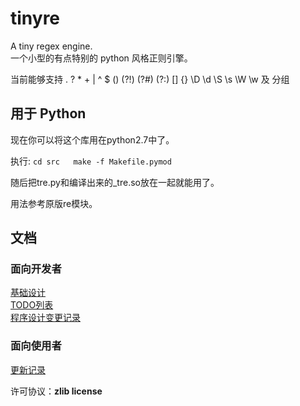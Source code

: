 
# tinyre  

A tiny regex engine.  
一个小型的有点特别的 python 风格正则引擎。  

当前能够支持 . ? * + | ^ $ () (?!) (?#) (?:) [] {} \D \d \S \s \W \w  及 分组

## 用于 Python

现在你可以将这个库用在python2.7中了。  

执行:
`cd src  
make -f Makefile.pymod  `

随后把tre.py和编译出来的_tre.so放在一起就能用了。  

用法参考原版re模块。

## 文档

### 面向开发者
[基础设计](https://github.com/fy0/TinyRe/wiki/%E5%9F%BA%E7%A1%80%E8%AE%BE%E8%AE%A1)  
[TODO列表](https://github.com/fy0/TinyRe/wiki/todo-%E5%88%97%E8%A1%A8)  
[程序设计变更记录](https://github.com/fy0/TinyRe/wiki/%E7%A8%8B%E5%BA%8F%E8%AE%BE%E8%AE%A1%E5%8F%98%E6%9B%B4%E8%AE%B0%E5%BD%95)  

### 面向使用者
[更新记录](https://github.com/fy0/TinyRe/wiki/%E6%9B%B4%E6%96%B0%E8%AE%B0%E5%BD%95)  

许可协议：**zlib license**

